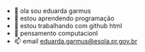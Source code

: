- 👋 ola sou eduarda garmus
- 👀 estou aprendendo programação
- 🌱 estou trabalhando com github html
- 💞️ pensamento computacionl
- 📫 email eduarda.garmus@esola.pr.gov.br

<!---
26117/26117 is a ✨ special ✨ repository because its `README.md` (this file) appears on your GitHub profile.
You can click the Preview link to take a look at your changes.
--->
